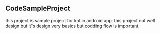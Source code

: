 ## CodeSampleProject
this project is sample project for kotlin android app. this project not well design but it's design very basics but codding flow is important.
